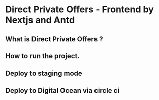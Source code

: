 # Direct Private Offers - Frontend by Nextjs and Antd

## What is Direct Private Offers ?

## How to run the project.

## Deploy to staging mode

## Deploy to Digital Ocean via circle ci
